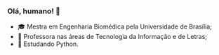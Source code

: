 ### Olá, humano! 👋

- 🎓 Mestra em Engenharia Biomédica pela Universidade de Brasília;
- 🔭 Professora nas áreas de Tecnologia da Informação e de Letras;
- 🌱 Estudando Python.

##
